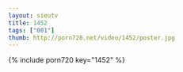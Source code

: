 ```yaml
--- 
layout: sieutv
title: 1452
tags: ["001"]
thumb: http://porn720.net/video/1452/poster.jpg
---
```

{% include porn720 key="1452" %} 
